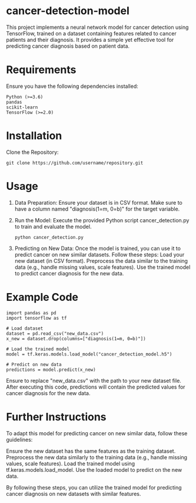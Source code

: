 # cancer-detection-model
This project implements a neural network model for cancer detection using TensorFlow, trained on a dataset containing features related to cancer patients and their diagnosis. It provides a simple yet effective tool for predicting cancer diagnosis based on patient data.

# Requirements

Ensure you have the following dependencies installed:

    Python (>=3.6)
    pandas
    scikit-learn
    TensorFlow (>=2.0)


# Installation

  Clone the Repository:

    git clone https://github.com/username/repository.git

# Usage

 1. Data Preparation:
      Ensure your dataset is in CSV format.
      Make sure to have a column named "diagnosis(1=m, 0=b)" for the target variable.

 2. Run the Model:
    Execute the provided Python script cancer_detection.py to train and evaluate the model.

        python cancer_detection.py

 3. Predicting on New Data:
    Once the model is trained, you can use it to predict cancer on new similar datasets. Follow these steps:
        Load your new dataset (in CSV format).
        Preprocess the data similar to the training data (e.g., handle missing values, scale features).
        Use the trained model to predict cancer diagnosis for the new data.

# Example Code

    import pandas as pd
    import tensorflow as tf

    # Load dataset
    dataset = pd.read_csv("new_data.csv")
    x_new = dataset.drop(columns=["diagnosis(1=m, 0=b)"])

    # Load the trained model
    model = tf.keras.models.load_model("cancer_detection_model.h5")

    # Predict on new data
    predictions = model.predict(x_new)
Ensure to replace "new_data.csv" with the path to your new dataset file. After executing this code, predictions will contain the predicted values for cancer diagnosis for the new data.

# Further Instructions

To adapt this model for predicting cancer on new similar data, follow these guidelines:

  Ensure the new dataset has the same features as the training dataset.
  Preprocess the new data similarly to the training data (e.g., handle missing values, scale features).
  Load the trained model using tf.keras.models.load_model.
  Use the loaded model to predict on the new data.

By following these steps, you can utilize the trained model for predicting cancer diagnosis on new datasets with similar features.
